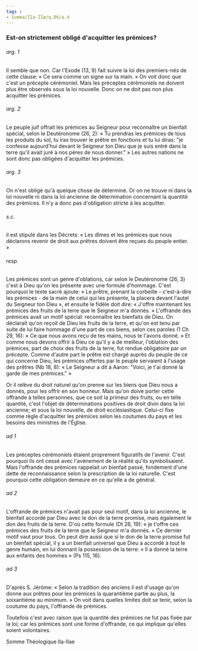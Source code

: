 ```yaml
---
tags : 
- Summa/IIa-IIæ/q.86/a.4
---
```


### Est-on strictement obligé d'acquitter les prémices?

###### arg. 1
Il semble que non. Car l'Exode (13, 9) fait suivre la loi des premiers-nés de cette clause: « Ce sera comme un signe sur ta main. » On voit donc que c'est un précepte cérémoniel. Mais les préceptes cérémoniels ne doivent plus être observés sous la loi nouvelle. Donc on ne doit pas non plus acquitter les prémices. 

###### arg. 2
Le peuple juif offrait les prémices au Seigneur pour reconnaître un bienfait spécial, selon le Deutéronome (26, 2): « Tu prendras les prémices de tous les produits du sol, tu iras trouver le prêtre en fonctions et tu lui diras: "je confesse aujourd'hui devant le Seigneur ton Dieu que je suis entré dans la terre qu'il avait juré à nos pères de nous donner." » Les autres nations ne sont donc pas obligées d'acquitter les prémices. 

###### arg. 3
On n'est obligé qu'à quelque chose de déterminé. Or on ne trouve ni dans la loi nouvelle ni dans la loi ancienne de détermination concernant la quantité des prémices. Il n'y a donc pas d'obligation stricte à les acquitter. 

###### s.c.
il est stipulé dans les Décrets: « Les dîmes et les prémices que nous déclarons revenir de droit aux prêtres doivent être reçues du peuple entier. » 

###### resp.
Les prémices sont un genre d'oblations, car selon le Deutéronome (26, 3) c'est à Dieu qu'on les présente avec une formule d'hommage. C'est pourquoi le texte sacré ajoute: « Le prêtre, prenant la corbeille - c'est-à-dire les prémices - de la main de celui qui les présente, la placera devant l'autel du Seigneur ton Dieu », et ensuite le fidèle doit dire: « J'offre maintenant les prémices des fruits de la terre que le Seigneur m'a donnés. » L'offrande des prémices avait un motif spécial: reconnaître les bienfaits de Dieu. On déclarait qu'on reçoit de Dieu les fruits de la terre, et qu'on est tenu par suite de lui faire hommage d'une part de ces biens, selon ces paroles (1 Ch 29, 16): « Ce que nous avons reçu de tes mains, nous te l'avons donné. » Et comme nous devons offrir à Dieu ce qu'il y a de meilleur, l'oblation des prémices, part de choix des fruits de la terre, fut rendue obligatoire par un précepte. Comme d'autre part le prêtre est chargé auprès du peuple de ce qui concerne Dieu, les prémices offertes par le peuple servaient à l'usage des prêtres (Nb 18, 8): « Le Seigneur a dit à Aaron: "Voici, je t'ai donné la garde de mes prémices." » 

Or il relève du droit naturel qu'on prenne sur les biens que Dieu nous a donnés, pour les offrir en son honneur. Mais qu'on doive porter cette offrande à telles personnes, que ce soit la primeur des fruits, ou en telle quantité, c'est l'objet de déterminations positives de droit divin dans la loi ancienne; et sous la loi nouvelle, de droit ecclésiastique. Celui-ci fixe comme règle d'acquitter les prémices selon les coutumes du pays et les besoins des ministres de l'Église. 

###### ad 1
Les préceptes cérémoniels étaient proprement figuratifs de l'avenir. C'est pourquoi ils ont cessé avec l'avènement de la réalité qu'ils symbolisaient. Mais l'offrande des prémices rappelait un bienfait passé, fondement d'une dette de reconnaissance selon la prescription de la loi naturelle. C'est pourquoi cette obligation demeure en ce qu'elle a de général. 

###### ad 2
L'offrande de prémices n'avait pas pour seul motif, dans la loi ancienne, le bienfait accordé par Dieu avec le don de la terre promise, mais également le don des fruits de la terre. D'où cette formule (Dt 26, 19): « je t'offre ces prémices des fruits de la terre que le Seigneur m'a donnés. » Ce dernier motif vaut pour tous. On peut dire aussi que si le don de la terre promise fut un bienfait spécial, il y a un bienfait universel que Dieu a accordé à tout le genre humain, en lui donnant la possession de la terre: « Il a donné la terre aux enfants des hommes » (Ps 115, 16). 

###### ad 3
D'après S. Jérôme: « Selon la tradition des anciens il est d'usage qu'on donne aux prêtres pour les prémices la quarantième partie au plus, la soixantième au minimum. » On voit dans quelles limites doit se tenir, selon la coutume du pays, l'offrande de prémices. 

Toutefois c'est avec raison que la quantité des prémices ne fut pas fixée par la loi; car les prémices sont une forme d'offrande, ce qui implique qu'elles soient volontaires. 

Somme Théologique IIa-IIae 

